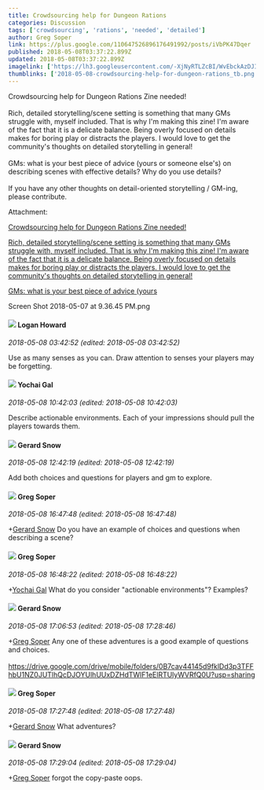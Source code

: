 ```yaml
---
title: Crowdsourcing help for Dungeon Rations
categories: Discussion
tags: ['crowdsourcing', 'rations', 'needed', 'detailed']
author: Greg Soper
link: https://plus.google.com/110647526896176491992/posts/iVbPK47Dqer
published: 2018-05-08T03:37:22.899Z
updated: 2018-05-08T03:37:22.899Z
imagelink: ['https://lh3.googleusercontent.com/-XjNyRTLZcBI/WvEbckAzDJI/AAAAAAAAdKU/e3ap0ORavUA9_HD4_3cvZPyBa2qwwsR7QCJoC/w1666-h1140/Screen%2BShot%2B2018-05-07%2Bat%2B9.36.45%2BPM.png']
thumblinks: ['2018-05-08-crowdsourcing-help-for-dungeon-rations_tb.png']
---
```


Crowdsourcing help for Dungeon Rations Zine needed!<br /><br />Rich, detailed storytelling/scene setting is something that many GMs struggle with, myself included. That is why I&#39;m making this zine! I&#39;m aware of the fact that it is a delicate balance. Being overly focused on details makes for boring play or distracts the players. I would love to get the community&#39;s thoughts on detailed storytelling in general!<br /><br />GMs: what is your best piece of advice (yours or someone else&#39;s) on describing scenes with effective details? Why do you use details?<br /><br />If you have any other thoughts on detail-oriented storytelling / GM-ing, please contribute. 


Attachment:

<a href='https://plus.google.com/photos/110647526896176491992/albums/6553049112095843841/6553049110318091410?sqi=100084733231320276299&sqsi=495ab0e7-7352-40c7-9718-677d19c9273e'>Crowdsourcing help for Dungeon Rations Zine needed!

Rich, detailed storytelling/scene setting is something that many GMs struggle with, myself included. That is why I'm making this zine! I'm aware of the fact that it is a delicate balance. Being overly focused on details makes for boring play or distracts the players. I would love to get the community's thoughts on detailed storytelling in general!

GMs: what is your best piece of advice (yours</a>


Screen Shot 2018-05-07 at 9.36.45 PM.png
<div id='comment z13tzrtapsaas12js04cgz1zkmjcd1rz1yk0k'>
  <h4><img src='{{site.baseurl}}//images/avatars/117938653641565340771_photo.jpg'> Logan Howard</h4>
      <p><cite>2018-05-08 03:42:52 (edited: 2018-05-08 03:42:52)</cite></p>
        <p>Use as many senses as you can. Draw attention to senses your players may be forgetting.</p>
</div>
        

<div id='comment z13tzrtapsaas12js04cgz1zkmjcd1rz1yk0k'>
  <h4><img src='{{site.baseurl}}//images/avatars/116013665970125878211_photo.jpg'> Yochai Gal</h4>
      <p><cite>2018-05-08 10:42:03 (edited: 2018-05-08 10:42:03)</cite></p>
        <p>Describe actionable environments. Each of your impressions should pull the players towards them.</p>
</div>
        

<div id='comment z13tzrtapsaas12js04cgz1zkmjcd1rz1yk0k'>
  <h4><img src='{{site.baseurl}}//images/avatars/112861727035740900905_photo.jpg'> Gerard Snow</h4>
      <p><cite>2018-05-08 12:42:19 (edited: 2018-05-08 12:42:19)</cite></p>
        <p>Add both choices and questions for players and gm to explore.</p>
</div>
        

<div id='comment z13tzrtapsaas12js04cgz1zkmjcd1rz1yk0k'>
  <h4><img src='{{site.baseurl}}//images/avatars/110647526896176491992_photo.jpg'> Greg Soper</h4>
      <p><cite>2018-05-08 16:47:48 (edited: 2018-05-08 16:47:48)</cite></p>
        <p><span class="proflinkWrapper"><span class="proflinkPrefix">+</span><a class="proflink" href="https://plus.google.com/112861727035740900905" oid="112861727035740900905">Gerard Snow</a></span> Do you have an example of choices and questions when describing a scene?</p>
</div>
        

<div id='comment z13tzrtapsaas12js04cgz1zkmjcd1rz1yk0k'>
  <h4><img src='{{site.baseurl}}//images/avatars/110647526896176491992_photo.jpg'> Greg Soper</h4>
      <p><cite>2018-05-08 16:48:22 (edited: 2018-05-08 16:48:22)</cite></p>
        <p><span class="proflinkWrapper"><span class="proflinkPrefix">+</span><a class="proflink" href="https://plus.google.com/116013665970125878211" oid="116013665970125878211">Yochai Gal</a></span> What do you consider &quot;actionable environments&quot;? Examples?</p>
</div>
        

<div id='comment z13tzrtapsaas12js04cgz1zkmjcd1rz1yk0k'>
  <h4><img src='{{site.baseurl}}//images/avatars/112861727035740900905_photo.jpg'> Gerard Snow</h4>
      <p><cite>2018-05-08 17:06:53 (edited: 2018-05-08 17:28:46)</cite></p>
        <p><span class="proflinkWrapper"><span class="proflinkPrefix">+</span><a class="proflink" href="https://plus.google.com/110647526896176491992" oid="110647526896176491992">Greg Soper</a></span> Any one of these adventures is a good example of questions and choices.<br /><br /><a href="https://drive.google.com/drive/mobile/folders/0B7cav44145d9fklDd3p3TFFhbU1NZ0JUTlhQcDJOYUlhUUxDZHdTWlF1eElRTUlyWVRfQ0U?usp=sharing" class="ot-anchor">https://drive.google.com/drive/mobile/folders/0B7cav44145d9fklDd3p3TFFhbU1NZ0JUTlhQcDJOYUlhUUxDZHdTWlF1eElRTUlyWVRfQ0U?usp=sharing</a></p>
</div>
        

<div id='comment z13tzrtapsaas12js04cgz1zkmjcd1rz1yk0k'>
  <h4><img src='{{site.baseurl}}//images/avatars/110647526896176491992_photo.jpg'> Greg Soper</h4>
      <p><cite>2018-05-08 17:27:48 (edited: 2018-05-08 17:27:48)</cite></p>
        <p><span class="proflinkWrapper"><span class="proflinkPrefix">+</span><a class="proflink" href="https://plus.google.com/112861727035740900905" oid="112861727035740900905">Gerard Snow</a></span> What adventures?</p>
</div>
        

<div id='comment z13tzrtapsaas12js04cgz1zkmjcd1rz1yk0k'>
  <h4><img src='{{site.baseurl}}//images/avatars/112861727035740900905_photo.jpg'> Gerard Snow</h4>
      <p><cite>2018-05-08 17:29:04 (edited: 2018-05-08 17:29:04)</cite></p>
        <p><span class="proflinkWrapper"><span class="proflinkPrefix">+</span><a class="proflink" href="https://plus.google.com/110647526896176491992" oid="110647526896176491992">Greg Soper</a></span> forgot the copy-paste oops.</p>
</div>
        
